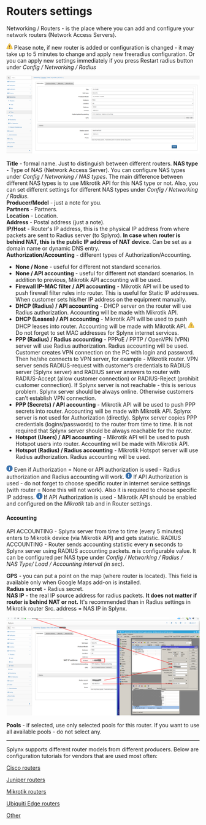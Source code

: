 Routers settings
==========

Networking / Routers - is the place where you can add and configure your network routers (Network Access Servers).

![(warning)](warning.png) Please note, if new router is added or configuration is changed - it may take up to 5 minutes to change and apply new freeradius configuration. Or you can apply new settings immediately if you press Restart radius button under *Config / Networking / Radius*

![(image)](image2018-10-2_11-28-30.png)

**Title** - formal name. Just to distinguish between different routers.
**NAS type** - Type of NAS (Network Access Server). You can configure NAS types under _Config / Networking / NAS types_. The main difference between different NAS types is to use Mikrotik API for this NAS type or not. Also, you can set different settings for different NAS types under _Config / Networking / Radius_.  
**Producer/Model** - just a note for you.  
**Partners** - Partners.  
**Location** - Location.  
**Address** - Postal address (just a note).  
**IP/Host** - Router's IP address, this is the physical IP address from where packets are sent to Radius server (to Splynx). **In case when router is behind NAT, this is the public IP address of NAT device.** Can be set as a domain name or dynamic DNS entry.  
**Authorization/Accounting** - different types of Authorization/Accounting.

*   **None / None** - useful for different not standard scenarios.
*   **None / API accounting** - useful for different not standard scenarios. In addition to previous, Mikrotik API accounting will be used.
*   **Firewall IP-MAC filter / API accounting** - Mikrotik API will be used to push firewall filter rules into router. This is useful for Static IP addresses. When customer sets his/her IP address on the equipment manually.
*   **DHCP (Radius) / API accounting** - DHCP server on the router will use Radius authorization. Accounting will be made with Mikrotik API.
*   **DHCP (Leases) / API accounting** - Mikrotik API will be used to push DHCP leases into router. Accounting will be made with Mikrotik API.
    ![(warning)](warning.png) Do not forget to set MAC addresses for Splynx internet services. 
*   **PPP (Radius) / Radius accounting** - PPPoE / PPTP / OpenVPN (VPN) server will use Radius authorization. Radius accounting will be used. Customer creates VPN connection on the PC with login and password. Then he/she connects to VPN server, for example - Mikrotik router. VPN server sends RADIUS-request with customer’s credentials to RADIUS server (Splynx server) and RADIUS server answers to router with RADIUS-Accept (allow customer connection) or RADIUS-Reject (prohibit customer connection).
If Splynx server is not reachable - this is serious problem. Splynx server should be always online. Otherwise customers can’t establish VPN connection.
*   **PPP (Secrets) / API accounting** - Mikrotik API will be used to push PPP secrets into router. Accounting will be made with Mikrotik API. Splynx server is not used for Authorization (directly). Splynx server copies PPP credentials (logins/passwords) to the router from time to time.
It is not required that Splynx server should be always reachable for the router.
*   **Hotspot (Users) / API accounting** - Mikrotik API will be used to push Hotspot users into router. Accounting will be made with Mikrotik API.
*   **Hotspot (Radius) / Radius accounting** - Mikrotik Hotspot server will use Radius authorization. Radius accounting will be used.

![(info)](info.png) Even if Authorization = None or API authorization is used - Radius authorization and Radius accounting will work.
![(info)](info.png) If API Authorization is used - do not forget to choose specific router in internet service settings (with router = None this will not work). Also it is required to choose specific IP address.
![(info)](info.png) If API Authorization is used - Mikrotik API should be enabled and configured on the _Mikrotik_ tab and in Router settings.

#### Accounting
API ACCOUNTING - Splynx server from time to time (every 5 minutes) enters to Mikrotik device (via Mikrotik API) and gets statistic.
RADIUS ACCOUNTING - Router sends accounting statistic every **n** seconds to Splynx server using RADIUS accounting packets. **n** is configurable value. It can be configured per NAS type under *Config / Networking / Radius / NAS Type/ Load / Accounting interval (in sec)*.

**GPS** - you can put a point on the map (where router is located). This field is available only when Google Maps add-on is installed.  
**Radius secret** - Radius secret.  
**NAS IP** - the real IP source address for radius packets. **It does not matter if router is behind NAT or not.** It's recommended than in Radius settings in Mikrotik router Src. address = NAS IP in Splynx.

![(image)](image2018-10-2_13-26-18.png)

**Pools** - if selected, use only selected pools for this router. If you want to use all available pools - do not select any.

* * *

Splynx supports different router models from different producers. Below are configuration tutorials for vendors that are used most often:

[Cisco routers](/networking/routers_settings/cisco/cisco.md)

[Juniper routers](/networking/routers_settings/juniper/juniper.md)

[Mikrotik routers](/networking/routers_settings/mikrotik/mikrotik.md)

[Ubiquiti Edge routers](/networking/routers_settings/ubiquiti/ubiquiti.md)

[Other](/networking/routers_settings/other/other.md)

